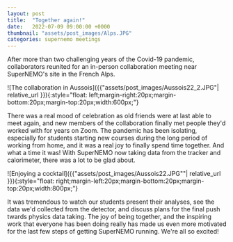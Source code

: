 ```yaml
---
layout: post
title:  "Together again!"
date:   2022-07-09 09:00:00 +0000
thumbnail: "assets/post_images/Alps.JPG"
categories: supernemo meetings
---
```


After more than two challenging years of the Covid-19 pandemic, collaborators reunited for an in-person collaboration meeting near SuperNEMO's site in the French Alps. 

![The collaboration in Aussois]({{"assets/post_images/Aussois22_2.JPG"| relative_url }}){:style="float: left;margin-right:20px;margin-bottom:20px;margin-top:20px;width:600px;"}

There was a real mood of celebration as old friends were at last able to meet again, and new members of the collaboration finally met people they'd worked with for years on Zoom. The pandemic has been isolating, especially for students starting new courses during the long period of working from home, and it was a real joy to finally spend time together. And what a time it was! With SuperNEMO now taking data from the tracker and calorimeter, there was a lot to be glad about.

![Enjoying a cocktail]({{"assets/post_images/Aussois22.JPG""| relative_url }}){:style="float: right;margin-left:20px;margin-bottom:20px;margin-top:20px;width:800px;"}

It was tremendous to watch our students present their analyses, see the data we'd collected from the detector, and discuss plans for the final push twards physics data taking. The joy of being together, and the inspiring work that everyone has been doing really has made us even more motivated for the last few steps of getting SuperNEMO running. We're all so excited!

